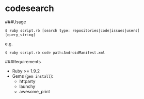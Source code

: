 codesearch
==========

###Usage

`$ ruby script.rb [search type: repositories|code|issues|users] [query_string]`

e.g.

`$ ruby script.rb code path:AndroidManifest.xml`


###Requirements

* Ruby >= 1.9.2
* Gems (`gem install`):
  * httparty
  * launchy
  * awesome_print
